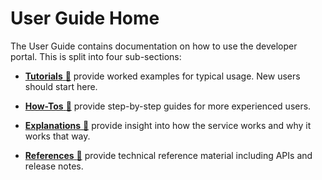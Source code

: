 # User Guide Home

The User Guide contains documentation on how to use the developer portal. This is split into four sub-sections:

- [**Tutorials** :link:](tutorials/index.md) provide worked examples for typical usage. New users should start here.

- [**How-Tos** :link:](how-tos/index.md) provide step-by-step guides for more experienced users.

- [**Explanations** :link:](explanations/index.md) provide insight into how the service works and why it works that way.

- [**References** :link:](references/index.md) provide technical reference material including APIs and release notes.
